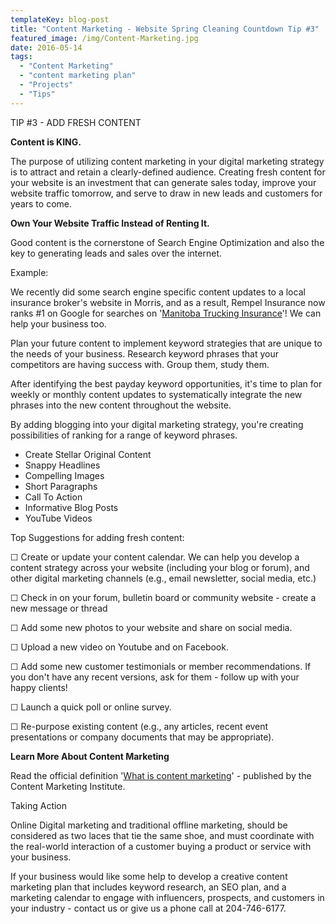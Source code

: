 ```yaml
---
templateKey: blog-post
title: "Content Marketing - Website Spring Cleaning Countdown Tip #3"
featured_image: /img/Content-Marketing.jpg
date: 2016-05-14
tags:
  - "Content Marketing"
  - "content marketing plan"
  - "Projects"
  - "Tips"
---
```


TIP #3 - ADD FRESH CONTENT

**Content is KING.**

The purpose of utilizing content marketing in your digital marketing strategy is to attract and retain a clearly-defined audience. Creating fresh content for your website is an investment that can generate sales today, improve your website traffic tomorrow, and serve to draw in new leads and customers for years to come.

**Own Your Website Traffic Instead of Renting It.**

Good content is the cornerstone of Search Engine Optimization and also the key to generating leads and sales over the internet.

Example:

We recently did some search engine specific content updates to a local insurance broker's website in Morris, and as a result, Rempel Insurance now ranks #1 on Google for searches on '[Manitoba Trucking Insurance](https://www.google.ca/search?q=Manitoba+Trucking+Insurance)'! We can help your business too.

Plan your future content to implement keyword strategies that are unique to the needs of your business. Research keyword phrases that your competitors are having success with. Group them, study them.

After identifying the best payday keyword opportunities, it's time to plan for weekly or monthly content updates to systematically integrate the new phrases into the new content throughout the website.

By adding blogging into your digital marketing strategy, you're creating possibilities of ranking for a range of keyword phrases.

*   Create Stellar Original Content
*   Snappy Headlines
*   Compelling Images
*   Short Paragraphs
*   Call To Action
*   Informative Blog Posts
*   YouTube Videos

Top Suggestions for adding fresh content:

☐ Create or update your content calendar. We can help you develop a content strategy across your website (including your blog or forum), and other digital marketing channels (e.g., email newsletter, social media, etc.)

☐ Check in on your forum, bulletin board or community website - create a new message or thread

☐ Add some new photos to your website and share on social media.

☐ Upload a new video on Youtube and on Facebook.

☐ Add some new customer testimonials or member recommendations. If you don't have any recent versions, ask for them - follow up with your happy clients!

☐ Launch a quick poll or online survey.

☐ Re-purpose existing content (e.g., any articles, recent event presentations or company documents that may be appropriate).

**Learn More About Content Marketing**

Read the official definition '[What is content marketing](http://contentmarketinginstitute.com/what-is-content-marketing/)' - published by the Content Marketing Institute.

Taking Action

Online Digital marketing and traditional offline marketing, should be considered as two laces that tie the same shoe, and must coordinate with the real-world interaction of a customer buying a product or service with your business.

If your business would like some help to develop a creative content marketing plan that includes keyword research, an SEO plan, and a marketing calendar to engage with influencers, prospects, and customers in your industry - contact us or give us a phone call at 204-746-6177.